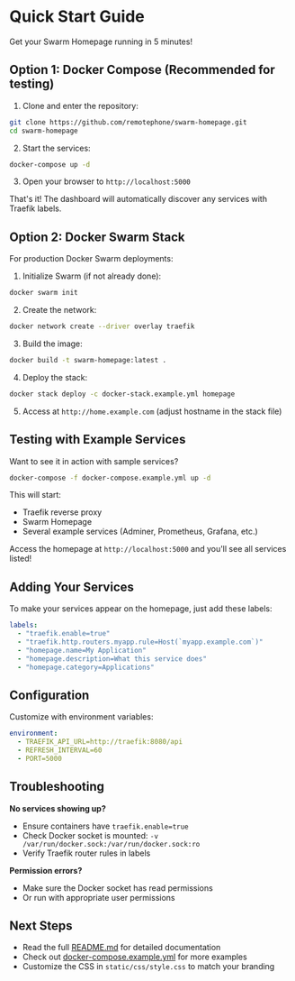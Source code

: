 # Quick Start Guide

Get your Swarm Homepage running in 5 minutes!

## Option 1: Docker Compose (Recommended for testing)

1. Clone and enter the repository:
```bash
git clone https://github.com/remotephone/swarm-homepage.git
cd swarm-homepage
```

2. Start the services:
```bash
docker-compose up -d
```

3. Open your browser to `http://localhost:5000`

That's it! The dashboard will automatically discover any services with Traefik labels.

## Option 2: Docker Swarm Stack

For production Docker Swarm deployments:

1. Initialize Swarm (if not already done):
```bash
docker swarm init
```

2. Create the network:
```bash
docker network create --driver overlay traefik
```

3. Build the image:
```bash
docker build -t swarm-homepage:latest .
```

4. Deploy the stack:
```bash
docker stack deploy -c docker-stack.example.yml homepage
```

5. Access at `http://home.example.com` (adjust hostname in the stack file)

## Testing with Example Services

Want to see it in action with sample services?

```bash
docker-compose -f docker-compose.example.yml up -d
```

This will start:
- Traefik reverse proxy
- Swarm Homepage
- Several example services (Adminer, Prometheus, Grafana, etc.)

Access the homepage at `http://localhost:5000` and you'll see all services listed!

## Adding Your Services

To make your services appear on the homepage, just add these labels:

```yaml
labels:
  - "traefik.enable=true"
  - "traefik.http.routers.myapp.rule=Host(`myapp.example.com`)"
  - "homepage.name=My Application"
  - "homepage.description=What this service does"
  - "homepage.category=Applications"
```

## Configuration

Customize with environment variables:

```yaml
environment:
  - TRAEFIK_API_URL=http://traefik:8080/api
  - REFRESH_INTERVAL=60
  - PORT=5000
```

## Troubleshooting

**No services showing up?**
- Ensure containers have `traefik.enable=true`
- Check Docker socket is mounted: `-v /var/run/docker.sock:/var/run/docker.sock:ro`
- Verify Traefik router rules in labels

**Permission errors?**
- Make sure the Docker socket has read permissions
- Or run with appropriate user permissions

## Next Steps

- Read the full [README.md](README.md) for detailed documentation
- Check out [docker-compose.example.yml](docker-compose.example.yml) for more examples
- Customize the CSS in `static/css/style.css` to match your branding
